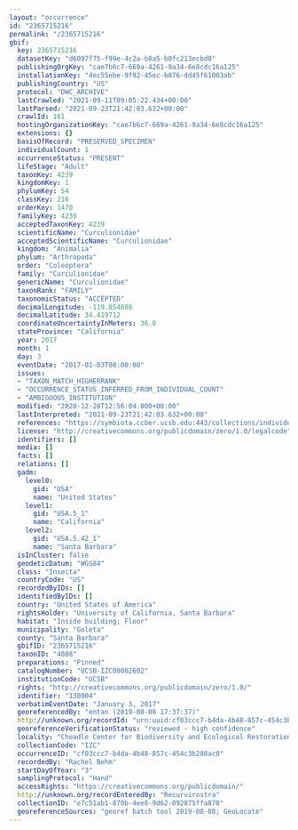 ```yaml
---
layout: "occurrence"
id: "2365715216"
permalink: "/2365715216"
gbif:
  key: 2365715216
  datasetKey: "d6097f75-f99e-4c2a-b8a5-b0fc213ecbd0"
  publishingOrgKey: "cae7b6c7-669a-4261-9a34-6e8cdc16a125"
  installationKey: "4ec55ebe-9f92-45ec-b076-dd45f61003ab"
  publishingCountry: "US"
  protocol: "DWC_ARCHIVE"
  lastCrawled: "2021-09-11T09:05:22.434+00:00"
  lastParsed: "2021-09-23T21:42:03.632+00:00"
  crawlId: 161
  hostingOrganizationKey: "cae7b6c7-669a-4261-9a34-6e8cdc16a125"
  extensions: {}
  basisOfRecord: "PRESERVED_SPECIMEN"
  individualCount: 1
  occurrenceStatus: "PRESENT"
  lifeStage: "Adult"
  taxonKey: 4239
  kingdomKey: 1
  phylumKey: 54
  classKey: 216
  orderKey: 1470
  familyKey: 4239
  acceptedTaxonKey: 4239
  scientificName: "Curculionidae"
  acceptedScientificName: "Curculionidae"
  kingdom: "Animalia"
  phylum: "Arthropoda"
  order: "Coleoptera"
  family: "Curculionidae"
  genericName: "Curculionidae"
  taxonRank: "FAMILY"
  taxonomicStatus: "ACCEPTED"
  decimalLongitude: -119.854608
  decimalLatitude: 34.419712
  coordinateUncertaintyInMeters: 36.0
  stateProvince: "California"
  year: 2017
  month: 1
  day: 3
  eventDate: "2017-01-03T00:00:00"
  issues:
  - "TAXON_MATCH_HIGHERRANK"
  - "OCCURRENCE_STATUS_INFERRED_FROM_INDIVIDUAL_COUNT"
  - "AMBIGUOUS_INSTITUTION"
  modified: "2020-12-28T12:56:04.000+00:00"
  lastInterpreted: "2021-09-23T21:42:03.632+00:00"
  references: "https://symbiota.ccber.ucsb.edu:443/collections/individual/index.php?occid=130004"
  license: "http://creativecommons.org/publicdomain/zero/1.0/legalcode"
  identifiers: []
  media: []
  facts: []
  relations: []
  gadm:
    level0:
      gid: "USA"
      name: "United States"
    level1:
      gid: "USA.5_1"
      name: "California"
    level2:
      gid: "USA.5.42_1"
      name: "Santa Barbara"
  isInCluster: false
  geodeticDatum: "WGS84"
  class: "Insecta"
  countryCode: "US"
  recordedByIDs: []
  identifiedByIDs: []
  country: "United States of America"
  rightsHolder: "University of California, Santa Barbara"
  habitat: "Inside building; Floor"
  municipality: "Goleta"
  county: "Santa Barbara"
  gbifID: "2365715216"
  taxonID: "4088"
  preparations: "Pinned"
  catalogNumber: "UCSB-IZC00002602"
  institutionCode: "UCSB"
  rights: "http://creativecommons.org/publicdomain/zero/1.0/"
  identifier: "130004"
  verbatimEventDate: "January 3, 2017"
  georeferencedBy: "entan (2019-08-08 17:37:37)"
  http://unknown.org/recordId: "urn:uuid:cf03ccc7-b4da-4b48-857c-454c3b208ac0"
  georeferenceVerificationStatus: "reviewed - high confidence"
  locality: "Cheadle Center for Biodiversity and Ecological Restoration"
  collectionCode: "IZC"
  occurrenceID: "cf03ccc7-b4da-4b48-857c-454c3b208ac0"
  recordedBy: "Rachel Behm"
  startDayOfYear: "3"
  samplingProtocol: "Hand"
  accessRights: "https://creativecommons.org/publicdomain/"
  http://unknown.org/recordEnteredBy: "Recurvirostra"
  collectionID: "e7c51ab1-870b-4ee8-9d62-092875ffa870"
  georeferenceSources: "georef batch tool 2019-08-08; GeoLocate"
---
```

